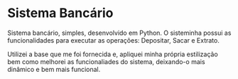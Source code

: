 <h1>Sistema Bancário</h1>

<p>Sistema bancário, simples, desenvolvido em Python. O sisteminha possui as funcionalidades para executar as operações: Depositar, Sacar e Extrato.</p>
<p>Utilizei a base que me foi fornecida e, apliquei minha própria estilização bem como melhorei as funcionaliades do sistema, deixando-o mais dinâmico e bem mais funcional.</p>

 

